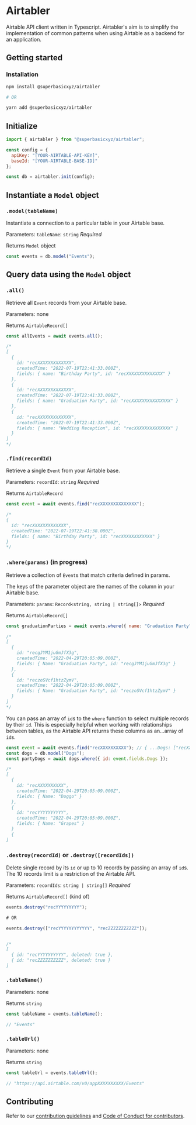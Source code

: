 # Airtabler

Airtable API client written in Typescript. Airtabler's aim is to simplify the implementation of common patterns when using Airtable as a backend for an application.

## Getting started

### Installation

```bash
npm install @superbasicxyz/airtabler

# OR

yarn add @superbasicxyz/airtabler
```

## Initialize

```js
import { airtabler } from "@superbasicxyz/airtabler";

const config = {
  apiKey: "[YOUR-AIRTABLE-API-KEY]",
  baseId: "[YOUR-AIRTABLE-BASE-ID]"
};

const db = airtabler.init(config);
```

## Instantiate a `Model` object

### `.model(tableName)`

Instantiate a connection to a particular table in your Airtable base.

Parameters: `tableName`: `string` _Required_

Returns `Model` object

```js
const events = db.model("Events");
```

## Query data using the `Model` object

### `.all()`

Retrieve all `Event` records from your Airtable base.

Parameters: none

Returns `AirtableRecord[]`

```js
const allEvents = await events.all();

/*
[
  {
    id: "recXXXXXXXXXXXXX",
    createdTime: "2022-07-19T22:41:33.000Z",
    fields: { name: "Birthday Party", id: "recXXXXXXXXXXXXXX" }
  },
  {
    id: "recXXXXXXXXXXXXX",
    createdTime: "2022-07-19T22:41:33.000Z",
    fields: { name: "Graduation Party", id: "recXXXXXXXXXXXXXXX" }
  },
  {
    id: "recXXXXXXXXXXXXX",
    createdTime: "2022-07-19T22:41:33.000Z",
    fields: { name: "Wedding Reception", id: "recXXXXXXXXXXXXXX" }
  }
]
*/
```

### `.find(recordId)`

Retrieve a single `Event` from your Airtable base.

Parameters: `recordId`: `string` _Required_

Returns `AirtableRecord`

```js
const event = await events.find("recXXXXXXXXXXXXXX");

/*
{
  id: "recXXXXXXXXXXXXX",
  createdTime: "2022-07-19T22:41:38.000Z",
  fields: { name: "Birthday Party", id: "recXXXXXXXXXXXX" }
}
*/
```

### `.where(params)` (in progress)

Retrieve a collection of `Event`s that match criteria defined in params.

The keys of the parameter object are the names of the column in your Airtable base.

Parameters: `params`: `Record<string, string | string[]>` _Required_

Returns `AirtableRecord[]`

```js
const graduationParties = await events.where({ name: "Graduation Party" });

/*
[
  {
    id: "recgJYM1juGmJfX3g",
    createdTime: "2022-04-29T20:05:09.000Z",
    fields: { Name: "Graduation Party", id: "recgJYM1juGmJfX3g" }
  },
  {
    id: "reczoSVcf1htzZymV",
    createdTime: "2022-04-29T20:05:09.000Z",
    fields: { Name: "Graduation Party", id: "reczoSVcf1htzZymV" }
  }
]
*/
```

You can pass an array of `id`s to the `where` function to select multiple records by their `id`. This
is especially helpful when working with relationships between tables, as the Airtable API returns these columns
as an...array of `id`s.

```js
const event = await events.find("recXXXXXXXXXX"); // { ...Dogs: ["recXXXXXXXX", "recYYYYYYYY"] ... }
const dogs = db.model("Dogs");
const partyDogs = await dogs.where({ id: event.fields.Dogs });

/*
[
  {
    id: "recXXXXXXXXXX",
    createdTime: "2022-04-29T20:05:09.000Z",
    fields: { Name: "Doggo" }
  },
  {
    id: "recYYYYYYYYYY",
    createdTime: "2022-04-29T20:05:09.000Z",
    fields: { Name: "Grapes" }
  }
  {
]
```

### `.destroy(recordId)` or `.destroy([recordIds])`

Delete single record by its `id` or up to 10 records by passing an array of `id`s. The 10 records limit is a restriction of the Airtable API.

Parameters: `recordIds`: `string | string[]` _Required_

Returns `AirtableRecord[]` (kind of)

```js
events.destroy("recYYYYYYYYY");

# OR

events.destroy(["recYYYYYYYYYYYY", "recZZZZZZZZZZZ"]);


/*
[
  { id: "recYYYYYYYYYY", deleted: true },
  { id: "recZZZZZZZZZZ", deleted: true }
]
```

### `.tableName()`

Parameters: none

Returns `string`

```js
const tableName = events.tableName();

// "Events"
```

### `.tableUrl()`

Parameters: none

Returns `string`

```js
const tableUrl = events.tableUrl();

// "https://api.airtable.com/v0/appXXXXXXXXXX/Events"
```

## Contributing

Refer to our [contribution guidelines](https://github.com/superbasicxyz/airtabler/blob/main/CONTRIBUTING.md) and [Code of Conduct for contributors](https://github.com/superbasicxyz/airtabler/blob/main/CODE_OF_CONDUCT.md).
